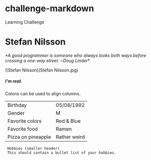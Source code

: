 # challenge-markdown
Learning Challenge

# Stefan Nilsson

_*A good programmer is someone who always looks both ways before crossing a one-way street. ~Doug Linder_*

![Stefan Nilsson](Stefan Nilsson.jpg)

##### I'm real.

Colons can be used to align columns.

|         |           | 
| ------------- |-------------| 
| Birthday     | 05/08/1992| 
| Gender     | M| 
| Favorite colors      | Red & Blue      |
| Favorite food | Ramen   |
| Pizza on pineapple | Rather weird   |






  
     
   
     Hobbies (smaller header)
     This should contain a bullet list of your hobbies.
